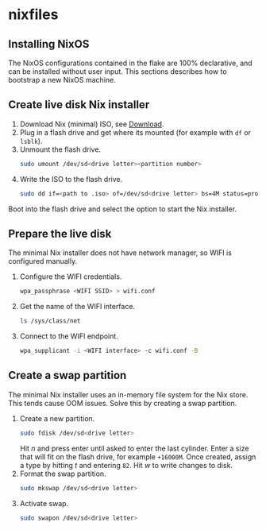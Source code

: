 # nixfiles

## Installing NixOS

The NixOS configurations contained in the flake are 100% declarative, and can be installed without user input. This sections describes how to bootstrap a new NixOS machine.

## Create live disk Nix installer

1. Download Nix (minimal) ISO, see [Download](https://nixos.org/download/).
2. Plug in a flash drive and get where its mounted (for example with `df` or `lsblk`).
3. Unmount the flash drive.
    ```bash
    sudo umount /dev/sd<drive letter><partition number>
    ```
4. Write the ISO to the flash drive.
    ```bash
    sudo dd if=<path to .iso> of=/dev/sd<drive letter> bs=4M status=progress oflag=sync
    ```

Boot into the flash drive and select the option to start the Nix installer.

## Prepare the live disk

The minimal Nix installer does not have network manager, so WIFI is configured manually.

1. Configure the WIFI credentials.
    ```bash
    wpa_passphrase <WIFI SSID> > wifi.conf
    ```
2. Get the name of the WIFI interface.
    ```bash
    ls /sys/class/net
    ```
3. Connect to the WIFI endpoint.
    ```bash
    wpa_supplicant -i <WIFI interface> -c wifi.conf -B
    ```

## Create a swap partition

The minimal Nix installer uses an in-memory file system for the Nix store. This tends cause OOM issues. Solve this by creating a swap partition.

1. Create a new partition.
    ```bash
    sudo fdisk /dev/sd<drive letter>
    ```
    Hit *n* and press enter until asked to enter the last cylinder. Enter a size that will fit on the flash drive, for example `+16000M`. Once created, assign a type by hitting *t* and entering `82`. Hit *w* to write changes to disk.
2. Format the swap partition.
    ```bash
    sudo mkswap /dev/sd<drive letter>
    ```
3. Activate swap.
    ```bash
    sudo swapon /dev/sd<drive letter>
    ```
